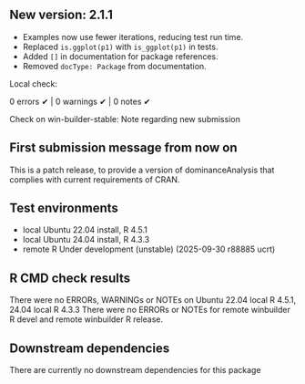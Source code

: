 ## New version: 2.1.1

- Examples now use fewer iterations, reducing test run time.
- Replaced `is.ggplot(p1)` with `is_ggplot(p1)` in tests.
- Added `[]` in documentation for package references.
- Removed `docType: Package` from documentation.

Local check:

0 errors ✔ | 0 warnings ✔ | 0 notes ✔

Check on win-builder-stable: Note regarding new submission

## First submission message from now on

This is a patch release, to provide a version of dominanceAnalysis that complies
with current requirements of CRAN.

## Test environments
* local Ubuntu 22.04 install, R 4.5.1
* local Ubuntu 24.04 install, R 4.3.3
* remote R Under development (unstable) (2025-09-30 r88885 ucrt)

## R CMD check results
There were no ERRORs, WARNINGs or NOTEs on Ubuntu 22.04 local R 4.5.1, 24.04 local R 4.3.3
There were no ERRORs or NOTEs for remote winbuilder R devel and remote winbuilder R release.


## Downstream dependencies
There are currently no downstream dependencies for this package
